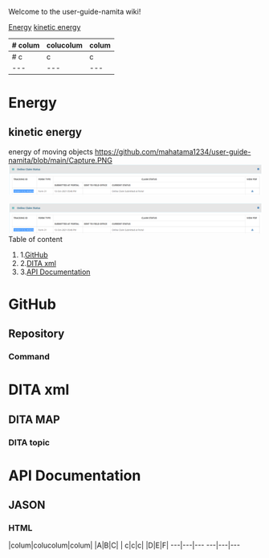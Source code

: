 Welcome to the user-guide-namita wiki!

[Energy](#Energy)
[kinetic energy](#kinetic-energy)


|# colum|colucolum|colum|
---|---|---
|# c|c|c|
---|---|---

# Energy
## kinetic energy
energy of moving objects
https://github.com/mahatama1234/user-guide-namita/blob/main/Capture.PNG
![abc](https://github.com/mahatama1234/user-guide-namita/blob/main/images/Capture.PNG)

![namitasingh](https://github.com/mahatama1234/user-guide-namita/blob/main/images/Capture.PNG)
Table of content
1. 1.[GitHub](#Github)
1. 2.[DITA xml](#DITA-xml)
1. 3.[API Documentation](#API-Documentation)
# GitHub
## Repository
### Command
# DITA xml
## DITA MAP
### DITA topic
# API Documentation
## JASON
### HTML


|colum|colucolum|colum|                  |A|B|C|
| c|c|c|                                 |D|E|F|
---|---|---                             ---|---|---


